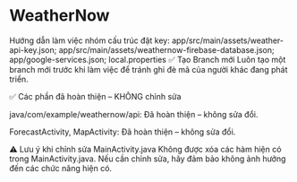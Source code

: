 # WeatherNow

Hướng dẫn làm việc nhóm
cấu trúc đặt key: app/src/main/assets/weather-api-key.json;
                  app/src/main/assets/weathernow-firebase-database.json;
                  app/google-services.json;
                  local.properties
✅ Tạo Branch mới
Luôn tạo một branch mới trước khi làm việc để tránh ghi đè mã của người khác đang phát triển.

✅ Các phần đã hoàn thiện – KHÔNG chỉnh sửa

java/com/example/weathernow/api: Đã hoàn thiện – không sửa đổi.

ForecastActivity, MapActivity: Đã hoàn thiện – không sửa đổi.


⚠️ Lưu ý khi chỉnh sửa MainActivity.java
Không được xóa các hàm hiện có trong MainActivity.java. Nếu cần chỉnh sửa, hãy đảm bảo không ảnh hưởng đến các chức năng hiện có.
